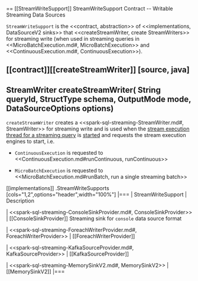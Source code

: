 == [[StreamWriteSupport]] StreamWriteSupport Contract -- Writable Streaming Data Sources

`StreamWriteSupport` is the <<contract, abstraction>> of <<implementations, DataSourceV2 sinks>> that <<createStreamWriter, create StreamWriters>> for streaming write (when used in streaming queries in <<MicroBatchExecution.md#, MicroBatchExecution>> and <<ContinuousExecution.md#, ContinuousExecution>>).

[[contract]][[createStreamWriter]]
[source, java]
----
StreamWriter createStreamWriter(
  String queryId,
  StructType schema,
  OutputMode mode,
  DataSourceOptions options)
----

`createStreamWriter` creates a <<spark-sql-streaming-StreamWriter.md#, StreamWriter>> for streaming write and is used when the [stream execution thread for a streaming query](StreamExecution.md#queryExecutionThread) is [started](StreamExecution.md#start) and requests the stream execution engines to start, i.e.

* `ContinuousExecution` is requested to <<ContinuousExecution.md#runContinuous, runContinuous>>

* `MicroBatchExecution` is requested to <<MicroBatchExecution.md#runBatch, run a single streaming batch>>

[[implementations]]
.StreamWriteSupports
[cols="1,2",options="header",width="100%"]
|===
| StreamWriteSupport
| Description

| <<spark-sql-streaming-ConsoleSinkProvider.md#, ConsoleSinkProvider>>
| [[ConsoleSinkProvider]] Streaming sink for `console` data source format

| <<spark-sql-streaming-ForeachWriterProvider.md#, ForeachWriterProvider>>
| [[ForeachWriterProvider]]

| <<spark-sql-streaming-KafkaSourceProvider.md#, KafkaSourceProvider>>
| [[KafkaSourceProvider]]

| <<spark-sql-streaming-MemorySinkV2.md#, MemorySinkV2>>
| [[MemorySinkV2]]
|===
